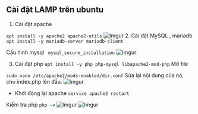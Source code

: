 ## Cài đặt LAMP trên ubuntu ##
1. Cài đặt apache

 `apt install -y apache2 apache2-utils`
![Imgur](https://i.imgur.com/jAo5mIj.png)
2. Cài đặt MySQL , mariadb 
 `apt install -y mariadb-server mariadb-client`
 
 Cấu hình mysql
` mysql_secure_installation`
![Imgur](https://i.imgur.com/tl9ksR5.png)

3. Cài đặt php
`apt install -y php php-mysql libapache2-mod-php`
Mở file

`sudo nano /etc/apache2/mods-enabled/dir.conf`
Sửa lại nội dung của nó, cho index.php lên đầu.
![Imgur](https://i.imgur.com/Zr2vsz6.png)

- Khởi động lại apache 
`service apache2 restart`

 
 Kiểm tra php
 `php -v`
 ![Imgur](https://i.imgur.com/PX6ReUn.png)
![Imgur](https://i.imgur.com/tlR5qv1.png)


 
